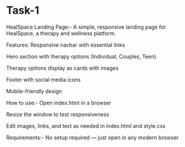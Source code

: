 # Task-1
HealSpace Landing Page:- 
A simple, responsive landing page for HealSpace, a therapy and wellness platform.

Features: 
Responsive navbar with essential links

Hero section with therapy options (Individual, Couples, Teen)

Therapy options display as cards with images

Footer with social media icons

Mobile-friendly design

How to use:-
Open index.html in a browser

Resize the window to test responsiveness

Edit images, links, and text as needed in index.html and style.css

Requirements:-
No setup required — just open in any modern browser
